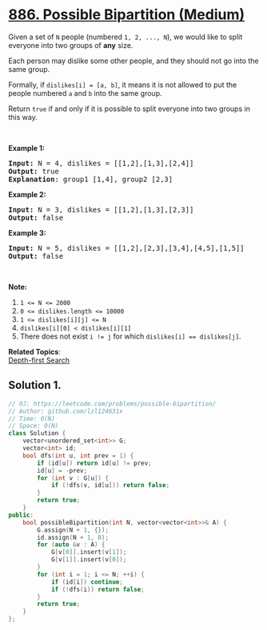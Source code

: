 # [886. Possible Bipartition (Medium)](https://leetcode.com/problems/possible-bipartition/)

<p>Given a set of <code>N</code>&nbsp;people (numbered <code>1, 2, ..., N</code>), we would like to split everyone into two groups of <strong>any</strong> size.</p>

<p>Each person may dislike some other people, and they should not go into the same group.&nbsp;</p>

<p>Formally, if <code>dislikes[i] = [a, b]</code>, it means it is not allowed to put the people numbered <code>a</code> and <code>b</code> into the same group.</p>

<p>Return <code>true</code>&nbsp;if and only if it is possible to split everyone into two groups in this way.</p>

<p>&nbsp;</p>

<div>
<div>
<ol>
</ol>
</div>
</div>

<div>
<p><strong>Example 1:</strong></p>

<pre><strong>Input: </strong>N = <span id="example-input-1-1">4</span>, dislikes = <span id="example-input-1-2">[[1,2],[1,3],[2,4]]</span>
<strong>Output: </strong><span id="example-output-1">true</span>
<strong>Explanation</strong>: group1 [1,4], group2 [2,3]
</pre>

<div>
<p><strong>Example 2:</strong></p>

<pre><strong>Input: </strong>N = <span id="example-input-2-1">3</span>, dislikes = <span id="example-input-2-2">[[1,2],[1,3],[2,3]]</span>
<strong>Output: </strong><span id="example-output-2">false</span>
</pre>

<div>
<p><strong>Example 3:</strong></p>

<pre><strong>Input: </strong>N = <span id="example-input-3-1">5</span>, dislikes = <span id="example-input-3-2">[[1,2],[2,3],[3,4],[4,5],[1,5]]</span>
<strong>Output: </strong><span id="example-output-3">false</span>
</pre>

<p>&nbsp;</p>

<p><strong>Note:</strong></p>

<ol>
	<li><code>1 &lt;= N &lt;= 2000</code></li>
	<li><code>0 &lt;= dislikes.length &lt;= 10000</code></li>
	<li><code>1 &lt;= dislikes[i][j] &lt;= N</code></li>
	<li><code>dislikes[i][0] &lt; dislikes[i][1]</code></li>
	<li>There does not exist <code>i != j</code> for which <code>dislikes[i] == dislikes[j]</code>.</li>
</ol>
</div>
</div>
</div>


**Related Topics**:  
[Depth-first Search](https://leetcode.com/tag/depth-first-search/)

## Solution 1.

```cpp
// OJ: https://leetcode.com/problems/possible-bipartition/
// Author: github.com/lzl124631x
// Time: O(N)
// Space: O(N)
class Solution {
    vector<unordered_set<int>> G;
    vector<int> id;
    bool dfs(int u, int prev = 1) {
        if (id[u]) return id[u] != prev;
        id[u] = -prev;
        for (int v : G[u]) {
            if (!dfs(v, id[u])) return false;
        }
        return true;
    }
public:
    bool possibleBipartition(int N, vector<vector<int>>& A) {
        G.assign(N + 1, {});
        id.assign(N + 1, 0);
        for (auto &v : A) {
            G[v[0]].insert(v[1]);
            G[v[1]].insert(v[0]);
        }
        for (int i = 1; i <= N; ++i) {
            if (id[i]) continue;
            if (!dfs(i)) return false;
        }
        return true;
    }
};
```